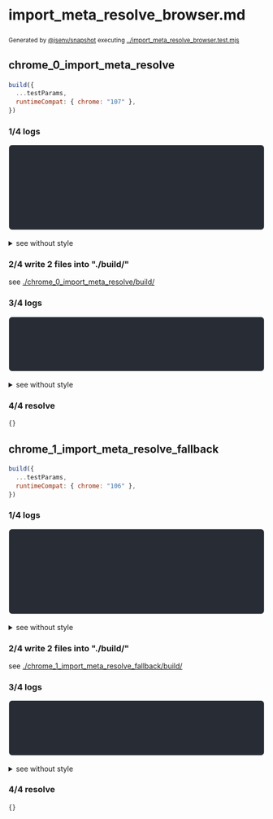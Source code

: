 # import_meta_resolve_browser.md

<sub>
  Generated by <a href="https://github.com/jsenv/core/tree/main/packages/independent/snapshot">@jsenv/snapshot</a> executing <a href="../import_meta_resolve_browser.test.mjs">../import_meta_resolve_browser.test.mjs</a>
</sub>

## chrome_0_import_meta_resolve

```js
build({
  ...testParams,
  runtimeCompat: { chrome: "107" },
})
```

### 1/4 logs

![img](chrome_0_import_meta_resolve/log_group.svg)

<details>
  <summary>see without style</summary>

```console

build "./index.js"
⠋ generate source graph
✔ generate source graph (done in <X> second)
⠋ bundle "js_module"
✔ bundle "js_module" (done in <X> second)
⠋ generate build graph
✔ generate build graph (done in <X> second)
⠋ write files in build directory

```

</details>


### 2/4 write 2 files into "./build/"

see [./chrome_0_import_meta_resolve/build/](./chrome_0_import_meta_resolve/build/)

### 3/4 logs

![img](chrome_0_import_meta_resolve/log_group_1.svg)

<details>
  <summary>see without style</summary>

```console
✔ write files in build directory (done in <X> second)
--- build files ---  
- js   : 1 (411 B / 77 %)
- json : 1 (122 B / 23 %)
- total: 2 (533 B / 100 %)
--------------------
```

</details>


### 4/4 resolve

```js
{}
```

## chrome_1_import_meta_resolve_fallback

```js
build({
  ...testParams,
  runtimeCompat: { chrome: "106" },
})
```

### 1/4 logs

![img](chrome_1_import_meta_resolve_fallback/log_group.svg)

<details>
  <summary>see without style</summary>

```console

build "./index.js"
⠋ generate source graph
✔ generate source graph (done in <X> second)
⠋ bundle "js_module"
✔ bundle "js_module" (done in <X> second)
⠋ generate build graph
✔ generate build graph (done in <X> second)
⠋ write files in build directory

```

</details>


### 2/4 write 2 files into "./build/"

see [./chrome_1_import_meta_resolve_fallback/build/](./chrome_1_import_meta_resolve_fallback/build/)

### 3/4 logs

![img](chrome_1_import_meta_resolve_fallback/log_group_1.svg)

<details>
  <summary>see without style</summary>

```console
✔ write files in build directory (done in <X> second)
--- build files ---  
- js   : 1 (431 B / 78 %)
- json : 1 (122 B / 22 %)
- total: 2 (553 B / 100 %)
--------------------
```

</details>


### 4/4 resolve

```js
{}
```